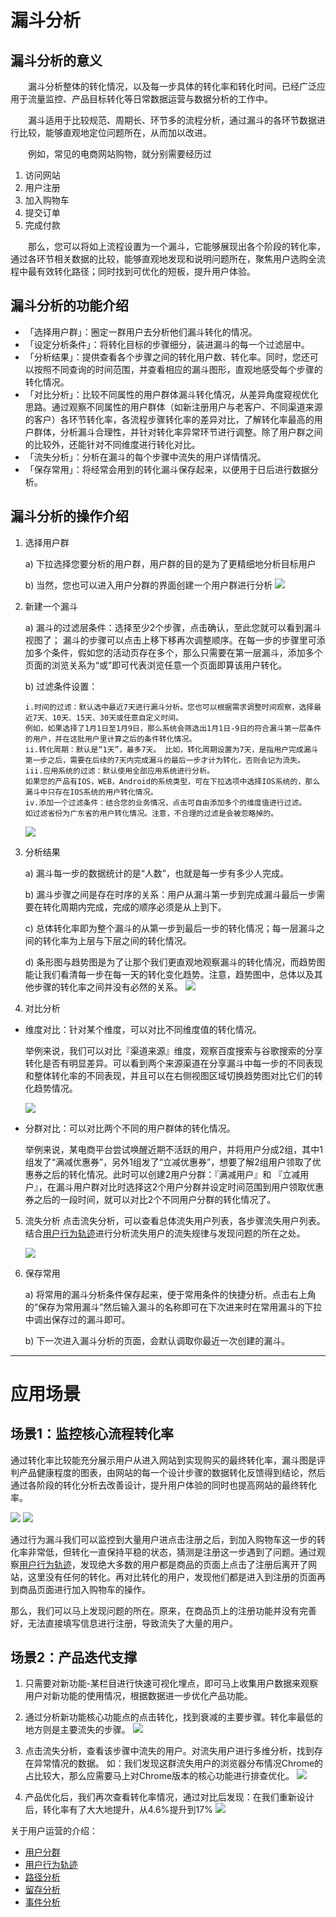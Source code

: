 # 漏斗分析

## 漏斗分析的意义
&emsp;&emsp;漏斗分析整体的转化情况，以及每一步具体的转化率和转化时间。已经广泛应用于流量监控、产品目标转化等日常数据运营与数据分析的工作中。

&emsp;&emsp;漏斗适用于比较规范、周期长、环节多的流程分析，通过漏斗的各环节数据进行比较，能够直观地定位问题所在，从而加以改进。

&emsp;&emsp;例如，常见的电商网站购物，就分别需要经历过
1.	访问网站
2.	用户注册
3.	加入购物车
4.	提交订单
5.	完成付款

&emsp;&emsp;那么，您可以将如上流程设置为一个漏斗，它能够展现出各个阶段的转化率，通过各环节相关数据的比较，能够直观地发现和说明问题所在，聚焦用户选购全流程中最有效转化路径；同时找到可优化的短板，提升用户体验。


## 漏斗分析的功能介绍
* 「选择用户群」：圈定一群用户去分析他们漏斗转化的情况。
* 「设定分析条件」：将转化目标的步骤细分，装进漏斗的每一个过滤层中。
* 「分析结果」：提供查看各个步骤之间的转化用户数、转化率。同时，您还可以按照不同查询的时间范围，并查看相应的漏斗图形，直观地感受每个步骤的转化情况。
* 「对比分析」：比较不同属性的用户群体漏斗转化情况，从差异角度窥视优化思路。通过观察不同属性的用户群体（如新注册用户与老客户、不同渠道来源的客户）各环节转化率，各流程步骤转化率的差异对比，了解转化率最高的用户群体，分析漏斗合理性，并针对转化率异常环节进行调整。除了用户群之间的比较外，还能针对不同维度进行转化对比。
* 「流失分析」：分析在漏斗的每个步骤中流失的用户详情情况。
* 「保存常用」：将经常会用到的转化漏斗保存起来，以便用于日后进行数据分析。

## 漏斗分析的操作介绍
1. 选择用户群

    a)	下拉选择您要分析的用户群，用户群的目的是为了更精细地分析目标用户

    b)	当然，您也可以进入用户分群的界面创建一个用户群进行分析
![](/assets/user/fun-1.png)
2.	新建一个漏斗

    a)	漏斗的过滤层条件：选择至少2个步骤，点击确认，至此您就可以看到漏斗视图了； 漏斗的步骤可以点击上移下移再次调整顺序。在每一步的步骤里可添加多个条件，假如您的活动页存在多个，那么只需要在第一层漏斗，添加多个页面的浏览关系为“或”即可代表浏览任意一个页面即算该用户转化。

    b)	过滤条件设置：

        i.时间的过滤：默认选中最近7天进行漏斗分析。您也可以根据需求调整时间观察，选择最近7天、10天、15天、30天或任意自定义时间。
        例如，如果选择了1月1日至1月9日，那么系统会筛选出1月1日-9日的符合漏斗第一层条件的用户，并在这批用户里计算之后的条件转化情况。
        ii.转化周期：默认是“1天”，最多7天。 比如，转化周期设置为7天，是指用户完成漏斗第一步之后，需要在后续的7天内完成漏斗的最后一步才计为转化，否则会记为流失。
        iii.应用系统的过滤：默认使用全部应用系统进行分析。
        如果您的产品有IOS，WEB，Android的系统类型，可在下拉选项中选择IOS系统的，那么漏斗中只存在IOS系统的用户转化情况。
        iv.添加一个过滤条件：结合您的业务情况，点击可自由添加多个的维度值进行过滤。
        如过滤省份为广东省的用户转化情况。注意，不合理的过滤是会被忽略掉的。
    
    ![](/assets/user/fun-2.png)

3.	分析结果

    a)	漏斗每一步的数据统计的是“人数”，也就是每一步有多少人完成。
    
    b)	漏斗步骤之间是存在时序的关系：用户从漏斗第一步到完成漏斗最后一步需要在转化周期内完成，完成的顺序必须是从上到下。
    
    c)	总体转化率即为整个漏斗的从第一步到最后一步的转化情况；每一层漏斗之间的转化率为上层与下层之间的转化情况。
    
    d)	条形图与趋势图是为了让那个我们更直观地观察漏斗的转化情况，而趋势图能让我们看清每一步在每一天的转化变化趋势。注意，趋势图中，总体以及其他步骤的转化率之间并没有必然的关系。
![](/assets/user/fun-10.gif)

4.	对比分析
* 维度对比：针对某个维度，可以对比不同维度值的转化情况。

    举例来说，我们可以对比『渠道来源』维度，观察百度搜索与谷歌搜索的分享转化是否有明显差异。可以看到两个来源渠道在分享漏斗中每一步的不同表现和整体转化率的不同表现，并且可以在右侧视图区域切换趋势图对比它们的转化趋势情况。

    ![](/assets/user/fun-3.gif)
    
* 分群对比：可以对比两个不同的用户群体的转化情况。

    举例来说，某电商平台尝试唤醒近期不活跃的用户，并将用户分成2组，其中1组发了“满减优惠券”，另外1组发了“立减优惠券”，想要了解2组用户领取了优惠券之后的转化情况。此时可以创建2用户分群：『满减用户』和 『立减用户』，在漏斗用户群对比时选择这2个用户分群并设定时间范围到用户领取优惠券之后的一段时间，就可以对比2个不同用户分群的转化情况了。

5.	流失分析
    点击流失分析，可以查看总体流失用户列表，各步骤流失用户列表。结合[用户行为轨迹](user-segmentation.md#behavior-trace)进行分析流失用户的流失规律与发现问题的所在之处。
    
    ![](/assets/user/fun-7.png)
6. 保存常用

    a)	将常用的漏斗分析条件保存起来，便于常用条件的快捷分析。点击右上角的“保存为常用漏斗”然后输入漏斗的名称即可在下次进来时在常用漏斗的下拉中调出保存过的漏斗即可。

    b)	下一次进入漏斗分析的页面，会默认调取你最近一次创建的漏斗。


***


# 应用场景

## 场景1：监控核心流程转化率

通过转化率比较能充分展示用户从进入网站到实现购买的最终转化率，漏斗图是评判产品健康程度的图表，由网站的每一个设计步骤的数据转化反馈得到结论，然后通过各阶段的转化分析去改善设计，提升用户体验的同时也提高网站的最终转化率。

![](/assets/user/fun-4.png)
![](/assets/user/fun-5.png)

通过行为漏斗我们可以监控到大量用户进点击注册之后，到加入购物车这一步的转化率非常低，但转化一直保持平稳的状态，猜测是注册这一步遇到了问题。通过观察[用户行为轨迹](user-segmentation.md#behavior-trace)，发现绝大多数的用户都是商品的页面上点击了注册后离开了网站，这里没有任何的转化。再对比转化的用户，发现他们都是进入到注册的页面再到商品页面进行加入购物车的操作。

那么，我们可以马上发现问题的所在。原来，在商品页上的注册功能并没有完善好，无法直接填写信息进行注册，导致流失了大量的用户。

## 场景2：产品迭代支撑
1. 只需要对新功能-某栏目进行快速可视化埋点，即可马上收集用户数据来观察用户对新功能的使用情况，根据数据进一步优化产品功能。

2. 通过分析新功能核心功能点的点击转化，找到衰减的主要步骤。转化率最低的地方则是主要流失的步骤。
![](/assets/user/fun-6.png)

3. 点击流失分析，查看该步骤中流失的用户。对流失用户进行多维分析，找到存在异常情况的数据。
如：我们发现这群流失用户的浏览器分布情况Chrome的占比较大，那么应需要马上对Chrome版本的核心功能进行排查优化。
![](/assets/user/fun-8.png)

4. 产品优化后，我们再次查看转化率情况，通过对比后发现：在我们重新设计后，转化率有了大大地提升，从4.6%提升到17%
![](/assets/user/fun-9.png)

关于用户运营的介绍：
  * [用户分群](user-segmentation.md)
  * [用户行为轨迹](user-segmentation.md#behavior-trace)
  * [路径分析](path-analytics.md)
  * [留存分析](retation-analytics.md)
  * [事件分析](event-analytics.md)